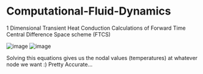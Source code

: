 # Computational-Fluid-Dynamics

1 Dimensional Transient Heat Conduction
Calculations of Forward Time Central Difference Space scheme (FTCS)

![image](https://user-images.githubusercontent.com/62737084/216799151-4dbc261c-f4d5-4d6c-ae20-0822824b25d9.png)
![image](https://user-images.githubusercontent.com/62737084/216799169-e0e356d7-5be7-4c9c-ae03-795e5b81a7f8.png)

Solving this equations gives us the nodal values (temperatures) at whatever node we want :)
Pretty Accurate...


